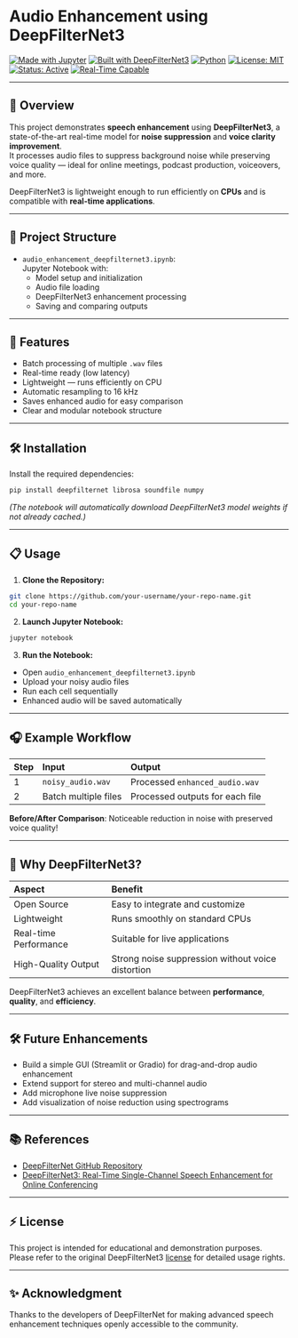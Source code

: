 
# Audio Enhancement using DeepFilterNet3

[![Made with Jupyter](https://img.shields.io/badge/Made%20with-Jupyter-blue)](https://jupyter.org/)
[![Built with DeepFilterNet3](https://img.shields.io/badge/Built%20with-DeepFilterNet3-lightgrey)](https://github.com/Rikorose/DeepFilterNet)
[![Python](https://img.shields.io/badge/Language-Python-blue.svg)](https://www.python.org/)
[![License: MIT](https://img.shields.io/badge/License-MIT-yellow.svg)](https://opensource.org/licenses/MIT)
[![Status: Active](https://img.shields.io/badge/Status-Active-brightgreen.svg)]()
[![Real-Time Capable](https://img.shields.io/badge/Feature-Real--Time--Processing-orange)]()

---

## 📖 Overview
This project demonstrates **speech enhancement** using **DeepFilterNet3**, a state-of-the-art real-time model for **noise suppression** and **voice clarity improvement**.  
It processes audio files to suppress background noise while preserving voice quality — ideal for online meetings, podcast production, voiceovers, and more.

DeepFilterNet3 is lightweight enough to run efficiently on **CPUs** and is compatible with **real-time applications**.

---

## 📂 Project Structure
- `audio_enhancement_deepfilternet3.ipynb`:  
  Jupyter Notebook with:
  - Model setup and initialization
  - Audio file loading
  - DeepFilterNet3 enhancement processing
  - Saving and comparing outputs

---

## 🚀 Features
- Batch processing of multiple `.wav` files
- Real-time ready (low latency)
- Lightweight — runs efficiently on CPU
- Automatic resampling to 16 kHz
- Saves enhanced audio for easy comparison
- Clear and modular notebook structure

---

## 🛠️ Installation
Install the required dependencies:

```bash
pip install deepfilternet librosa soundfile numpy
```
*(The notebook will automatically download DeepFilterNet3 model weights if not already cached.)*

---

## 📋 Usage

1. **Clone the Repository:**
```bash
git clone https://github.com/your-username/your-repo-name.git
cd your-repo-name
```

2. **Launch Jupyter Notebook:**
```bash
jupyter notebook
```

3. **Run the Notebook:**
- Open `audio_enhancement_deepfilternet3.ipynb`
- Upload your noisy audio files
- Run each cell sequentially
- Enhanced audio will be saved automatically

---

## 🎧 Example Workflow
| Step | Input | Output |
|:---|:---|:---|
| 1 | `noisy_audio.wav` | Processed `enhanced_audio.wav` |
| 2 | Batch multiple files | Processed outputs for each file |

**Before/After Comparison**: Noticeable reduction in noise with preserved voice quality!

---

## 🎯 Why DeepFilterNet3?
| Aspect | Benefit |
|:--|:--|
| Open Source | Easy to integrate and customize |
| Lightweight | Runs smoothly on standard CPUs |
| Real-time Performance | Suitable for live applications |
| High-Quality Output | Strong noise suppression without voice distortion |

DeepFilterNet3 achieves an excellent balance between **performance**, **quality**, and **efficiency**.

---

## 🛠️ Future Enhancements
- Build a simple GUI (Streamlit or Gradio) for drag-and-drop audio enhancement
- Extend support for stereo and multi-channel audio
- Add microphone live noise suppression
- Add visualization of noise reduction using spectrograms

---

## 📚 References
- [DeepFilterNet GitHub Repository](https://github.com/Rikorose/DeepFilterNet)
- [DeepFilterNet3: Real-Time Single-Channel Speech Enhancement for Online Conferencing](https://arxiv.org/abs/2310.01875)

---

## ⚡ License
This project is intended for educational and demonstration purposes.  
Please refer to the original DeepFilterNet3 [license](https://github.com/Rikorose/DeepFilterNet/blob/main/LICENSE) for detailed usage rights.

---

## ✨ Acknowledgment
Thanks to the developers of DeepFilterNet for making advanced speech enhancement techniques openly accessible to the community.
